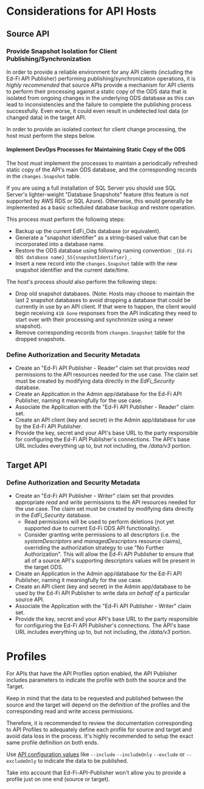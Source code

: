 # Considerations for API Hosts

## Source API

### Provide Snapshot Isolation for Client Publishing/Synchronization

In order to provide a reliable environment for any API clients (including the Ed-Fi API Publisher) performing publishing/synchronization operations, it is _highly recommended_ that source APIs provide a mechanism for API clients to perform their processing against a static copy of the ODS data that is isolated from ongoing changes in the underlying ODS database as this can lead to inconsistencies and the failure to complete the publishing process successfully. Even worse, it could even result in undetected lost data (or changed data) in the target API.

In order to provide an isolated context for client change processing, the host must perform the steps below.

#### Implement DevOps Processes for Maintaining Static Copy of the ODS

The host must implement the processes to maintain a periodically refreshed static copy of the API's main ODS database, and the corresponding records in the `changes.Snapshot` table.

If you are using a full installation of SQL Server you should use SQL Server's lighter-weight "Database Snapshots" feature (this feature is not supported by AWS RDS or SQL Azure). Otherwise, this would generally be implemented as a basic scheduled database backup and restore operation.

This process must perform the following steps:

* Backup up the current EdFi_Ods database (or equivalent).
* Generate a "snapshot identifier" as a string-based value that can be incorporated into a database name.
* Restore the ODS database using following naming convention: `_{Ed-Fi ODS database name}_SS{snapshotIdentifier}_`.
* Insert a new record into the `changes.Snapshot` table with the new snapshot identifier and the current date/time.

The host's process _should_ also perform the following steps:

* Drop old snapshot databases. (Note: Hosts may choose to maintain the last 2 snapshot databases to avoid dropping a database that could be currently in use by an API client. If that were to happen, the client would begin receiving `410 Gone` responses from the API indicating they need to start over with their processing and synchronize using a newer snapshot).
* Remove corresponding records from `changes.Snapshot` table for the dropped snapshots.

### Define Authorization and Security Metadata

* Create an "Ed-Fi API Publisher - Reader" claim set that provides _read_ permissions to the API resources needed for the use case. The claim set must be created by modifying data directly in the _EdFi_Security_ database.
* Create an Application in the Admin app/database for the Ed-Fi API Publisher, naming it meaningfully for the use case.
* Associate the Application with the "Ed-Fi API Publisher - Reader" claim set.
* Create an API client (key and secret) in the Admin app/database for use by the Ed-Fi API Publisher.
* Provide the key, secret and your API's base URL to the party responsible for configuring the Ed-Fi API Publisher's connections. The API's base URL includes everything up to, but not including, the _/data/v3_ portion.

## Target API

### Define Authorization and Security Metadata

* Create an "Ed-Fi API Publisher - Writer" claim set that provides appropriate _read_ and _write_ permissions to the API resources needed for the use case.  The claim set must be created by modifying data directly in the _EdFi_Security_ database.
  * Read permissions will be used to perform deletions (not yet supported due to current Ed-Fi ODS API functionality).
  * Consider granting write permissions to all descriptors (i.e. the _systemDescriptors_ and _managedDescriptors_ resource claims), overriding the authorization strategy to use "No Further Authorization". This will allow the Ed-Fi API Publisher to ensure that all of a source API's supporting descriptors values will be present in the target ODS.
* Create an Application in the Admin app/database for the Ed-Fi API Publisher, naming it meaningfully for the use case.
* Create an API client (key and secret) in the Admin app/database to be used by the Ed-Fi API Publisher to write data _on behalf of_ a particular source API.
* Associate the Application with the "Ed-Fi API Publisher - Writer" claim set.
* Provide the key, secret and your API's base URL to the party responsible for configuring the Ed-Fi API Publisher's connections. The API's base URL includes everything up to, but not including, the _/data/v3_ portion.

# Profiles

For APIs that have the API Profiles option enabled, the API Publisher includes parameters to indicate the profile with both the source and the Target.

Keep in mind that the data to be requested and published between the source and the target will depend on the definition of the profiles and the corresponding read and write access permissions.

Therefore, it is recommended to review the documentation corresponding to API Profiles to adequately define each profile for source and target and avoid data loss in the process. It's highly recommended to setup the exact same profile definition on both ends.

Use [API configuration values](API-Publisher-Configuration.md#api-connections) like `--include` `--includeOnly` `--exclude` or `--excludeOnly` to indicate the data to be published.

Take into account that Ed-Fi-API-Publisher won't allow you to provide a profile just on one end (source or target).
